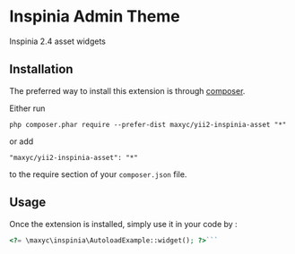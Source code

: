 Inspinia Admin Theme
====================
Inspinia 2.4 asset widgets

Installation
------------

The preferred way to install this extension is through [composer](http://getcomposer.org/download/).

Either run

```
php composer.phar require --prefer-dist maxyc/yii2-inspinia-asset "*"
```

or add

```
"maxyc/yii2-inspinia-asset": "*"
```

to the require section of your `composer.json` file.


Usage
-----

Once the extension is installed, simply use it in your code by  :

```php
<?= \maxyc\inspinia\AutoloadExample::widget(); ?>```
